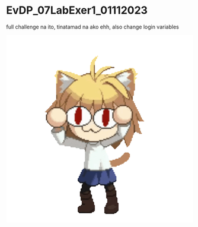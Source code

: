 # EvDP_07LabExer1_01112023
full challenge na ito, tinatamad na ako ehh, also change login variables

![necoArcDancingMeme](https://raw.githubusercontent.com/256210KitsuuuuHiddenOnGitHub/EvDP_07LabExer1_01112023/master/neco-arc-melty-blood-type-lumina.gif)
